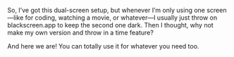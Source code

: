 So, I’ve got this dual-screen setup, but whenever I’m only using one screen—like for coding, watching a movie, or whatever—I usually just throw on blackscreen.app to keep the second one dark. Then I thought, why not make my own version and throw in a time feature?

And here we are! You can totally use it for whatever you need too.
